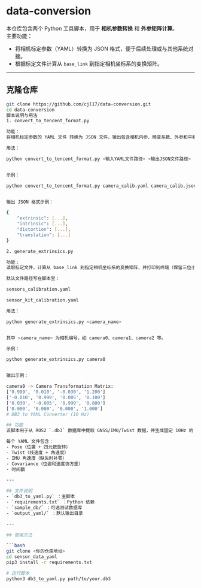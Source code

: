 # data-conversion

本仓库包含两个 Python 工具脚本，用于 **相机参数转换** 和 **外参矩阵计算**。  
主要功能：
- 将相机标定参数（YAML）转换为 JSON 格式，便于后续处理或与其他系统对接。
- 根据标定文件计算从 `base_link` 到指定相机坐标系的变换矩阵。

---

## 克隆仓库

```bash
git clone https://github.com/cjl17/data-conversion.git
cd data-conversion
脚本说明与用法
1. convert_to_tencent_format.py

功能：
将相机标定参数的 YAML 文件 转换为 JSON 文件，输出包含相机内参、畸变系数、外参和平移参数。

用法：

python convert_to_tencent_format.py <输入YAML文件路径> <输出JSON文件路径>


示例：

python convert_to_tencent_format.py camera_calib.yaml camera_calib.json


输出 JSON 格式示例：

{
    "extrinsic": [...],
    "intrinsic": [...],
    "distortion": [...],
    "translation": [...]
}

2. generate_extrinsics.py

功能：
读取标定文件，计算从 base_link 到指定相机坐标系的变换矩阵，并打印到终端（保留三位小数）。

默认文件路径写在脚本里：

sensors_calibration.yaml

sensor_kit_calibration.yaml

用法：

python generate_extrinsics.py <camera_name>


其中 <camera_name> 为相机编号，如 camera0、camera1、camera2 等。

示例：

python generate_extrinsics.py camera0


输出示例：

camera0 -> Camera Transformation Matrix:
['0.999', '0.010', '-0.030', '1.200']
['-0.010', '0.999', '0.005', '0.100']
['0.030', '-0.005', '0.999', '0.800']
['0.000', '0.000', '0.000', '1.000']
# DB3 to YAML Converter (10 Hz)

## 功能
该脚本用于从 ROS2 `.db3` 数据库中提取 GNSS/IMU/Twist 数据，并生成固定 10Hz 的 YAML 文件，方便后续分析或标注使用。

每个 YAML 文件包含：
- Pose（位置 + 四元数旋转）
- Twist（线速度 + 角速度）
- IMU 角速度（缺失时补零）
- Covariance（位姿和速度协方差）
- 时间戳

---

## 文件说明
- `db3_to_yaml.py` ：主脚本
- `requirements.txt` ：Python 依赖
- `sample_db/` ：可选测试数据库
- `output_yaml/` ：默认输出目录

---

## 使用方法

```bash
git clone <你的仓库地址>
cd sensor_data_yaml
pip3 install -r requirements.txt

# 运行脚本
python3 db3_to_yaml.py path/to/your.db3
